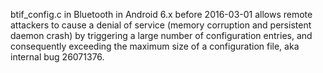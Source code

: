 btif_config.c in Bluetooth in Android 6.x before 2016-03-01 allows remote attackers to cause a denial of service (memory corruption and persistent daemon crash) by triggering a large number of configuration entries, and consequently exceeding the maximum size of a configuration file, aka internal bug 26071376.